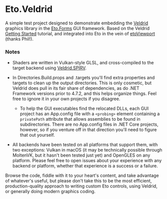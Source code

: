 
  Eto.Veldrid
  ===========

  A simple test project designed to demonstrate embedding the [Veldrid](https://veldrid.dev) graphics library in the [Eto.Forms](https://github.com/picoe/Eto) GUI framework. Based on the Veldrid [Getting Started](https://veldrid.dev/articles/getting-started/intro.html) tutorial, and integrated into Eto in the vein of [etoViewport](https://github.com/philstopford/etoViewport) (thanks Phil!).

  ### Notes
  - Shaders are written in Vulkan-style GLSL, and cross-compiled to the target backend using [Veldrid.SPIRV](https://github.com/mellinoe/veldrid-spirv).

  - In Directories.Build.props and .targets you'll find extra properties and targets to clean up the output directories. This is only cosmetic, but Veldrid does pull in its fair share of dependencies, as do .NET Framework versions prior to 4.7.2, and this helps organize things. Feel free to ignore it in your own projects if you disagree.
    - To help the GUI executables find the relocated DLLs, each GUI project has an App.config file with a `<probing>` element containing a `privatePath` attribute that allows assemblies to be found in subdirectories. There are no App.config files in .NET Core projects, however, so if you venture off in that direction you'll need to figure that out yourself.

  - All backends have been tested on all platforms that support them, with two exceptions: Vulkan in macOS (it may be technically possible through MoltenVK, but it hasn't been tested just yet) and OpenGLES on any platform. Please feel free to open issues about your experience with any backend or platform, whether that experience is a success or a failure.

  Browse the code, fiddle with it to your heart's content, and take advantage of whatever's useful, but please don't take this to be the most efficient, production-quality approach to writing custom Eto controls, using Veldrid, or generally doing modern graphics coding.
